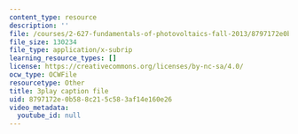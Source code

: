 ```yaml
---
content_type: resource
description: ''
file: /courses/2-627-fundamentals-of-photovoltaics-fall-2013/8797172e0b588c215c583af14e160e26_C42jXQLc_Jo.srt
file_size: 130234
file_type: application/x-subrip
learning_resource_types: []
license: https://creativecommons.org/licenses/by-nc-sa/4.0/
ocw_type: OCWFile
resourcetype: Other
title: 3play caption file
uid: 8797172e-0b58-8c21-5c58-3af14e160e26
video_metadata:
  youtube_id: null
---
```

